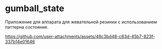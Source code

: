 # gumball_state

Приложение для аппарата для жевательной резинки с использованием паттерна состояние.


https://github.com/user-attachments/assets/48c3bd48-c83d-45b7-823f-337b14e01646

